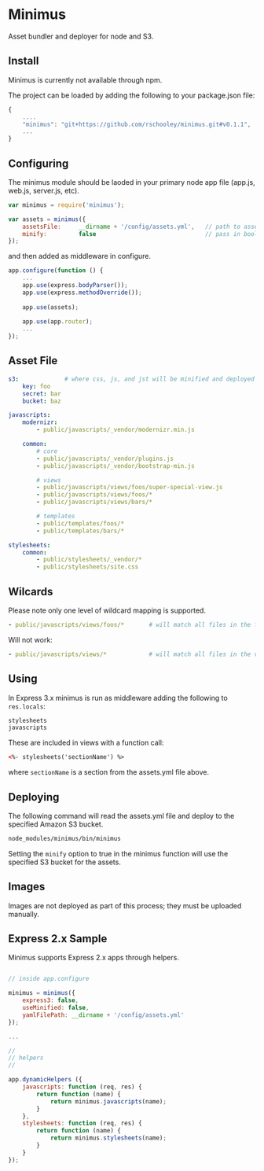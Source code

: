 # Minimus
Asset bundler and deployer for node and S3.


## Install
Minimus is currently not available through npm.  

The project can be loaded by adding the following to your package.json file:

```javascript
{
    ....
    "minimus": "git+https://github.com/rschooley/minimus.git#v0.1.1",
    ...
}
```

## Configuring
The minimus module should be laoded in your primary node app file (app.js, web.js, server.js, etc).

```javascript
var minimus = require('minimus');

var assets = minimus({
    assetsFile:     __dirname + '/config/assets.yml',   // path to asset file (below)
    minify:         false                               // pass in boolean based on NODE_ENV
});
```

and then added as middleware in configure.

```javascript
app.configure(function () {
    ...
    app.use(express.bodyParser());
    app.use(express.methodOverride());
    
    app.use(assets);
    
    app.use(app.router);
    ...
});
```

## Asset File

```yml
s3:             # where css, js, and jst will be minified and deployed when ```minify: true```
    key: foo
    secret: bar
    bucket: baz

javascripts:
    modernizr:
        - public/javascripts/_vendor/modernizr.min.js

    common:
        # core
        - public/javascripts/_vendor/plugins.js
        - public/javascripts/_vendor/bootstrap-min.js

        # views
        - public/javascripts/views/foos/super-special-view.js
        - public/javascripts/views/foos/*
        - public/javascripts/views/bars/*

        # templates
        - public/templates/foos/*
        - public/templates/bars/*

stylesheets:
    common:
        - public/stylesheets/_vendor/*
        - public/stylesheets/site.css

```

## Wilcards
Please note only one level of wildcard mapping is supported.

```yml
- public/javascripts/views/foos/*       # will match all files in the foos dir
```

Will not work:
```yml
- public/javascripts/views/*            # will match all files in the views dir, not in the child dirs below
```

## Using
In Express 3.x minimus is run as middleware adding the following to ```res.locals```:
```javascript
stylesheets
javascripts
```

These are included in views with a function call:
```html
<%- stylesheets('sectionName') %>
```

where ```sectionName``` is a section from the assets.yml file above.


## Deploying
The following command will read the assets.yml file and deploy to the specified Amazon S3 bucket.

```bash
node_modules/minimus/bin/minimus
```

Setting the ```minify``` option to true in the minimus function will use the specified S3 bucket for the assets.


## Images
Images are not deployed as part of this process; they must be uploaded manually.


## Express 2.x Sample
Minimus supports Express 2.x apps through helpers.

```javascript

// inside app.configure

minimus = minimus({
    express3: false,
    useMinified: false,
    yamlFilePath: __dirname + '/config/assets.yml'
});

...

//
// helpers
//

app.dynamicHelpers ({
    javascripts: function (req, res) {
        return function (name) {
            return minimus.javascripts(name);
        }
    },
    stylesheets: function (req, res) {
        return function (name) {
            return minimus.stylesheets(name);
        }
    }
});
```
